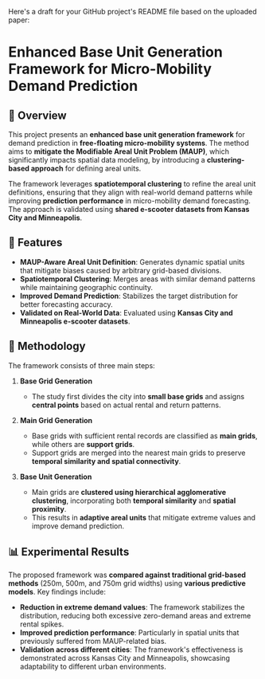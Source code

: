 Here's a draft for your GitHub project's README file based on the uploaded paper:  
# Enhanced Base Unit Generation Framework for Micro-Mobility Demand Prediction  

## 📌 Overview  
This project presents an **enhanced base unit generation framework** for demand prediction in **free-floating micro-mobility systems**. The method aims to **mitigate the Modifiable Areal Unit Problem (MAUP)**, which significantly impacts spatial data modeling, by introducing a **clustering-based approach** for defining areal units.  

The framework leverages **spatiotemporal clustering** to refine the areal unit definitions, ensuring that they align with real-world demand patterns while improving **prediction performance** in micro-mobility demand forecasting. The approach is validated using **shared e-scooter datasets from Kansas City and Minneapolis**.  

## 🚀 Features  
- **MAUP-Aware Areal Unit Definition**: Generates dynamic spatial units that mitigate biases caused by arbitrary grid-based divisions.  
- **Spatiotemporal Clustering**: Merges areas with similar demand patterns while maintaining geographic continuity.  
- **Improved Demand Prediction**: Stabilizes the target distribution for better forecasting accuracy.  
- **Validated on Real-World Data**: Evaluated using **Kansas City and Minneapolis e-scooter datasets**.  

## 🔧 Methodology  
The framework consists of three main steps:  

1. **Base Grid Generation**  
   - The study first divides the city into **small base grids** and assigns **central points** based on actual rental and return patterns.  

2. **Main Grid Generation**  
   - Base grids with sufficient rental records are classified as **main grids**, while others are **support grids**.  
   - Support grids are merged into the nearest main grids to preserve **temporal similarity and spatial connectivity**.  

3. **Base Unit Generation**  
   - Main grids are **clustered using hierarchical agglomerative clustering**, incorporating both **temporal similarity** and **spatial proximity**.  
   - This results in **adaptive areal units** that mitigate extreme values and improve demand prediction.  

## 📊 Experimental Results  
The proposed framework was **compared against traditional grid-based methods** (250m, 500m, and 750m grid widths) using **various predictive models**. Key findings include:  
- **Reduction in extreme demand values**: The framework stabilizes the distribution, reducing both excessive zero-demand areas and extreme rental spikes.  
- **Improved prediction performance**: Particularly in spatial units that previously suffered from MAUP-related bias.  
- **Validation across different cities**: The framework's effectiveness is demonstrated across Kansas City and Minneapolis, showcasing adaptability to different urban environments.  
